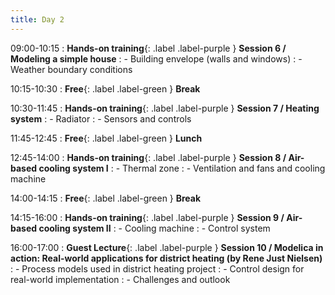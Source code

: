 ```yaml
---
title: Day 2
---
```


09:00-10:15
: **Hands-on training**{: .label .label-purple } **Session 6 / Modeling a simple house**
: - Building envelope (walls and windows)
: - Weather boundary conditions

10:15-10:30
: **Free**{: .label .label-green } **Break**

10:30-11:45
: **Hands-on training**{: .label .label-purple } **Session 7 / Heating system**
: - Radiator
: - Sensors and controls

11:45-12:45 
: **Free**{: .label .label-green } **Lunch**

12:45-14:00 
: **Hands-on training**{: .label .label-purple } **Session 8 / Air-based cooling system I**
: - Thermal zone
: - Ventilation and fans and cooling machine

14:00-14:15 
: **Free**{: .label .label-green } **Break**

14:15-16:00 
: **Hands-on training**{: .label .label-purple } **Session 9 / Air-based cooling system II**
: - Cooling machine
: - Control system

16:00-17:00 
: **Guest Lecture**{: .label .label-purple } **Session 10 / Modelica in action: Real-world applications for district heating (by Rene Just Nielsen)**
: - Process models used in district heating project
: - Control design for real-world implementation
: - Challenges and outlook

